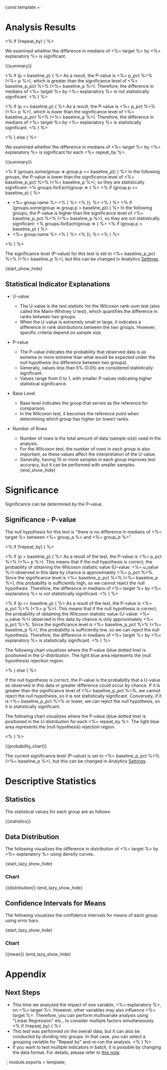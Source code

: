 const template = `
# Analysis Results

<% if (!repeat_by) { %>

We examined whether the difference in medians of <%= target %> by <%= explanatory %> is significant.

{{summary}}

<% if (p > baseline_p) { %>
  As a result, the P-value is <%= p_pct %>% (<%= p %>), which is greater than the significance level of <%= baseline_p_pct %>% (<%= baseline_p %>). Therefore, the difference in medians of <%= target %> by <%= explanatory %> is not statistically significant.
<% } %>

<% if (p <= baseline_p) { %>
  As a result, the P-value is <%= p_pct %>% (<%= p %>), which is lower than the significance level of <%= baseline_p_pct %>% (<%= baseline_p %>). Therefore, the difference in medians of <%= target %> by <%= explanatory %> is statistically significant.
<% } %>

<% } else { %>

We examined whether the difference in medians of <%= target %> by <%= explanatory %> is significant for each <%= repeat_by %>.

{{summary}}

<% if (groups.some(group => group.p <= baseline_p)) { %>
In the following groups, the P-value is lower than the significance level of <%= baseline_p_pct %>% (<%= baseline_p %>), so they are statistically significant:
  <% groups.forEach(group => { %>
    <% if (group.p <= baseline_p) { %>
* <%= group.name %>
    <% } %>
  <% }); %>
<% } %>
<% if (groups.some(group => group.p > baseline_p)) { %>
In the following groups, the P-value is higher than the significance level of <%= baseline_p_pct %>% (<%= baseline_p %>), so they are not statistically significant:
  <% groups.forEach(group => { %>
    <% if (group.p > baseline_p) { %>
* <%= group.name %>
    <% } %>
  <% }); %>
<% } %>


<% } %>

The significance level (P-value) for this test is set to <%= baseline_p_pct %>% (<%= baseline_p %>), but this can be changed in Analytics [Settings](//analytics/settings).

{start_show_hide}
## Statistical Indicator Explanations

* U-value
  * The U-value is the test statistic for the Wilcoxon rank-sum test (also called the Mann-Whitney U test), which quantifies the difference in ranks between two groups.
  * When the U-value is extremely small or large, it indicates a difference in rank distributions between the two groups. However, specific criteria depend on sample size.

* P-value
  * The P-value indicates the probability that observed data is as extreme or more extreme than what would be expected under the null hypothesis (no difference between two groups).
  * Generally, values less than 5% (0.05) are considered statistically significant.
  * Values range from 0 to 1, with smaller P-values indicating higher statistical significance.

* Base Level
  * Base level indicates the group that serves as the reference for comparison.
  * In the Wilcoxon test, it becomes the reference point when determining which group has higher (or lower) ranks.

* Number of Rows
  * Number of rows is the total amount of data (sample size) used in the analysis.
  * For the Wilcoxon test, the number of rows in each group is also important, as these values affect the interpretation of the U-value.
  * Generally, having 10 or more samples in each group improves test accuracy, but it can be performed with smaller samples.
{end_show_hide}

# Significance

Significance can be determined by the P-value.

## Significance - P-value

The null hypothesis for this test is "there is no difference in medians of <%= target %> between <%= group_a %> and <%= group_b %>".

<% if (!repeat_by) { %>

<% if (p > baseline_p) { %>
  As a result of the test, the P-value is <%= p_pct %>% (<%= p %>). This means that if the null hypothesis is correct, the probability of obtaining the Wilcoxon statistic value (U-value: <%= u_value %>) observed in this data by chance is approximately <%= p_pct %>%. Since the significance level is <%= baseline_p_pct %>% (<%= baseline_p %>), this probability is sufficiently high, so we cannot reject the null hypothesis. Therefore, the difference in medians of <%= target %> by <%= explanatory %> is not statistically significant.
<% } %>

<% if (p <= baseline_p) { %>
  As a result of the test, the P-value is <%= p_pct %>% (<%= p %>). This means that if the null hypothesis is correct, the probability of obtaining the Wilcoxon statistic value (U-value: <%= u_value %>) observed in this data by chance is only approximately <%= p_pct %>%. Since the significance level is <%= baseline_p_pct %>% (<%= baseline_p %>), this probability is sufficiently low, so we can reject the null hypothesis. Therefore, the difference in medians of <%= target %> by <%= explanatory %> is statistically significant.
<% } %>

The following chart visualizes where the P-value (blue dotted line) is positioned in the U-distribution. The light blue area represents the (null hypothesis) rejection region.

<% } else { %>

If the null hypothesis is correct, the P-value is the probability that a U-value as observed in this data or greater difference could occur by chance. If it is greater than the significance level of <%= baseline_p_pct %>%, we cannot reject the null hypothesis, so it is not statistically significant. Conversely, if it is <%= baseline_p_pct %>% or lower, we can reject the null hypothesis, so it is statistically significant.

The following chart visualizes where the P-value (blue dotted line) is positioned in the U-distribution for each <%= repeat_by %>. The light blue area represents the (null hypothesis) rejection region.

<% } %>

{{probability_chart}}

The current significance level (P-value) is set to <%= baseline_p_pct %>% (<%= baseline_p %>), but this can be changed in Analytics [Settings](//analytics/settings).

# Descriptive Statistics

## Statistics

The statistical values for each group are as follows:

{{statistics}}

## Data Distribution

The following visualizes the difference in distribution of <%= target %> by <%= explanatory %> using density curves.

{start_lazy_show_hide}
### Chart
{{distribution}}
{end_lazy_show_hide}

## Confidence Intervals for Means

The following visualizes the confidence intervals for means of each group using error bars.

{start_lazy_show_hide}
### Chart
{{mean}}
{end_lazy_show_hide}

# Appendix

## Next Steps

* This time we analyzed the impact of one variable, <%= explanatory %>, on <%= target %>. However, other variables may also influence <%= target %>. Therefore, you can perform multivariate analysis using "Linear Regression" etc., to consider multiple factors simultaneously.
<% if (!repeat_by) { %>
* This test was performed on the overall data, but it can also be conducted by dividing into groups. In that case, you can select a grouping variable for "Repeat by" and re-run the analysis.
<% } %>
* If you want to test multiple indicators in batch, it is possible by changing the data format. For details, please refer to [this note](https://exploratory.io/note/exploratory/mxW2zKb2).

`;
module.exports = template; 